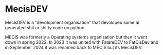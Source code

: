 # MecisDEV

MecisDEV is a "devolopment organisation" that devoloped some ai generated shit or shitty code on python.

MECIS was formerly a Operating systems organisation but then it went down in spring 2022. In 2023 it was united with FatareDEV to FatCisDev and in September 2024 it was renamed back to MECIS but its MecisDEV.


